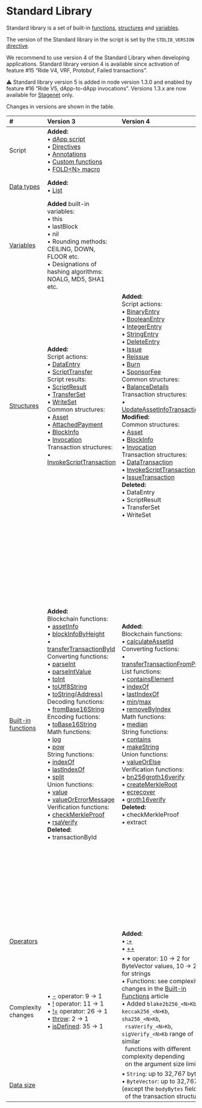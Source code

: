 # Standard Library

Standard library is a set of built-in [functions](/en/ride/functions/built-in-functions/), [structures](/en/ride/structures/) and [variables](/en/ride/variables/built-in-variables).

The version of the Standard library in the script is set by the `STDLIB_VERSION` [directive](/en/ride/script/directives).

We recommend to use version 4 of the Standard Library when developing applications. Standard library version 4 is available since activation of feature #15 “Ride V4, VRF, Protobuf, Failed transactions”.

:warning: Standard library version 5 is added in node version 1.3.0 and enabled by feature #16 “Ride V5, dApp-to-dApp invocations”. Versions 1.3.x are now available for [Stagenet](/en/blockchain/blockchain-network/) only.

Changes in versions are shown in the table.

| # | Version 3 | Version 4 | Version 5 |
| :--- | :--- | :--- | :--- |
| Script | **Added:**<br>• [dApp script](/en/ride/script/script-types/dapp-script)<br>• [Directives](/en/ride/script/directives)<br>• [Annotations](/en/ride/functions/annotations)<br>• [Custom functions](/en/ride/functions/)<br> • [FOLD\<N\> macro](/en/ride/fold-macro) | | **Added:**<br>• [dApp-to-dApp invocation](/en/ride/advanced/dapp-to-dapp) |
| [Data types](/en/ride/data-types/) | **Added:**<br>• [List](/en/ride/data-types/list) | | **Added:**<br>• [Any](/en/ride/v5/data-types/any)<br>• [BigInt](/en/ride/v5/data-types/bigint) |
| [Variables](/en/ride/variables/built-in-variables) | **Added** built-in variables:<br>• this<br>• lastBlock<br>• nil<br>• Rounding methods: CEILING, DOWN, FLOOR etc.<br>• Designations of hashing algorithms: NOALG, MD5, SHA1 etc. | | **Added** [strict variables](/en/ride/v5/variables/) |
| [Structures](/en/ride/structures/) | **Added:**<br>Script actions:<br>• [DataEntry](/en/ride/structures/script-actions/data-entry)<br>• [ScriptTransfer](/en/ride/structures/script-actions/script-transfer)<br>Script results:<br>• [ScriptResult](/en/ride/structures/script-results/script-result)<br>• [TransferSet](/en/ride/structures/script-results/transfer-set)<br>• [WriteSet](/en/ride/structures/script-results/write-set)<br>Common structures:<br>• [Asset](/en/ride/structures/common-structures/asset)<br>• [AttachedPayment](/en/ride/structures/common-structures/attached-payment)<br>• [BlockInfo](/en/ride/structures/common-structures/block-info)<br>• [Invocation](/en/ride/structures/common-structures/invocation)<br>Transaction structures:<br>• [InvokeScriptTransaction](/en/ride/structures/transaction-structures/invoke-script-transaction) | **Added:**<br>Script actions:<br>• [BinaryEntry](/en/ride/structures/script-actions/binary-entry)<br>• [BooleanEntry](/en/ride/structures/script-actions/boolean-entry)<br>• [IntegerEntry](/en/ride/structures/script-actions/int-entry)<br>• [StringEntry](/en/ride/structures/script-actions/string-entry)<br>• [DeleteEntry](/en/ride/structures/script-actions/delete-entry)<br>• [Issue](/en/ride/structures/script-actions/issue)<br>• [Reissue](/en/ride/structures/script-actions/reissue)<br>• [Burn](/en/ride/structures/script-actions/burn)<br>• [SponsorFee](/en/ride/structures/script-actions/sponsor-fee)<br>Common structures:<br>• [BalanceDetails](/en/ride/structures/common-structures/balance-details)<br>Transaction structures:<br>• [UpdateAssetInfoTransaction](/en/ride/structures/transaction-structures/update-asset-info-transaction)<br>**Modified:**<br>Common structures:<br>• [Asset](/en/ride/structures/common-structures/asset)<br>• [BlockInfo](/en/ride/structures/common-structures/block-info)<br>• [Invocation](/en/ride/structures/common-structures/invocation)<br>Transaction structures:<br>• [DataTransaction](/en/ride/structures/transaction-structures/data-transaction)<br>• [InvokeScriptTransaction](/en/ride/structures/transaction-structures/invoke-script-transaction)<br>• [IssueTransaction](/en/ride/structures/transaction-structures/issue-transaction)<br>**Deleted:**<br>• DataEntry<br>• ScriptResult<br>• TransferSet<br>• WriteSet | **Added:**<br>Script actions:<br>• [Lease](/en/ride/v5/structures/script-actions/lease)<br>• [LeaseCancel](/en/ride/v5/structures/script-actions/lease-cancel)<br>**Modified:**<br>Common structures:<br>• [Invocation](/en/ride/v5/structures/common-structures/invocation) |
| [Built-in functions](/en/ride/functions/built-in-functions/) | **Added:**<br>Blockchain functions:<br>• [assetInfo](/en/ride/functions/built-in-functions/blockchain-functions#assetinfo)<br>• [blockInfoByHeight](/en/ride/functions/built-in-functions/blockchain-functions#blockinfobyheight)<br>• [transferTransactionById](/en/ride/functions/built-in-functions/blockchain-functions#transfertransactionbyid)<br>Converting functions:<br>• [parseInt](/en/ride/functions/built-in-functions/converting-functions#parse-int)<br>• [parseIntValue](/en/ride/functions/built-in-functions/converting-functions#parse-int-value)<br>• [toInt](/en/ride/functions/built-in-functions/converting-functions#toint-bytevector-int)<br>• [toUtf8String](/en/ride/functions/built-in-functions/converting-functions#toutf8string-bytevector-string)<br>• [toString(Address)](/en/ride/functions/built-in-functions/converting-functions#tostring-address-string)<br>Decoding functions:<br>• [fromBase16String](/en/ride/functions/built-in-functions/decoding-functions#frombase16string-string-bytevector)<br>Encoding fuctions:<br>• [toBase16String](/en/ride/functions/built-in-functions/encoding-functions#to-base-16-string)<br>Math functions:<br>• [log](/en/ride/functions/built-in-functions/math-functions#log)<br>• [pow](/en/ride/functions/built-in-functions/math-functions#pow)<br>String functions:<br>• [indexOf](/en/ride/functions/built-in-functions/string-functions#indexof-string-string-int-unit)<br>• [lastIndexOf](/en/ride/functions/built-in-functions/string-functions#lastindexof-string-string-int-unit)<br>• [split](/en/ride/functions/built-in-functions/string-functions#split)<br>Union functions:<br>• [value](/en/ride/functions/built-in-functions/union-functions#value)<br>• [valueOrErrorMessage](/en/ride/functions/built-in-functions/union-functions#valueorerrormessage-t-unit-string-t)<br>Verification functions:<br>• [checkMerkleProof](/en/ride/functions/built-in-functions/verification-functions#checkmerkleproof)<br>• [rsaVerify](/en/ride/functions/built-in-functions/verification-functions#rsaverify)<br>**Deleted:**<br>• transactionById | **Added:**<br>Blockchain functions:<br>• [calculateAssetId](/en/ride/functions/built-in-functions/blockchain-functions#calculateassetid)<br>Converting fuctions:<br>• [transferTransactionFromProto](/en/ride/functions/built-in-functions/converting-functions#transfertransactionfromproto)<br>List functions:<br>• [containsElement](/en/ride/functions/built-in-functions/list-functions#containselement)<br>• [indexOf](/en/ride/functions/built-in-functions/list-functions#indexof)<br>• [lastIndexOf](/en/ride/functions/built-in-functions/list-functions#lastindexof)<br>• [min](/en/ride/functions/built-in-functions/list-functions#min)/[max](/en/ride/functions/built-in-functions/list-functions#max)<br>• [removeByIndex](/en/ride/functions/built-in-functions/list-functions#removeByIndex)<br>Math functions:<br>• [median](/en/ride/functions/built-in-functions/math-functions#median)<br>String functions:<br>• [contains](/en/ride/functions/built-in-functions/string-functions#contains-string-string-boolean)<br>• [makeString](/en/ride/functions/built-in-functions/string-functions#makestring-list-string-string-string)<br>Union functions:<br>• [valueOrElse](/en/ride/functions/built-in-functions/union-functions#valueOrElse)<br>Verification functions:<br>• [bn256groth16verify](/en/ride/functions/built-in-functions/verification-functions#bn256groth16verify)<br>• [createMerkleRoot](/en/ride/functions/built-in-functions/verification-functions#createmerkleroot)<br>• [ecrecover](/en/ride/functions/built-in-functions/verification-functions#ecrecover)<br>• [groth16verify](/en/ride/functions/built-in-functions/verification-functions#groth16verify)<br>**Deleted:**<br>• checkMerkleProof<br>• extract | **Added:**<br>dApp-to-dApp invocation function:<br>•&nbsp;[invoke](/en/ride/v5/functions/built-in-functions/dapp-to-dapp#invoke)<br>•&nbsp;[reentrantInvoke](/en/ride/v5/functions/built-in-functions/dapp-to-dapp#reentrantinvoke)<br>Account data storage functions:<br>•&nbsp;[getBinary(key: String): ByteVector&#124;Unit](/en/ride/v5/functions/built-in-functions/account-data-storage-functions#getbinary-string-bytevector-unit)<br>•&nbsp;[getBinaryValue(key: String): ByteVector](/en/ride/v5/functions/built-in-functions/account-data-storage-functions#getbinaryvalue-string-bytevector)<br>•&nbsp;[getBoolean(key: String): Boolean&#124;Unit](/en/ride/v5/functions/built-in-functions/account-data-storage-functions#getboolean-string-boolean-unit)<br>•&nbsp;[getBooleanValue(key: String): Boolean](/en/ride/v5/functions/built-in-functions/account-data-storage-functions#getbooleanvalue-string-boolean)<br>•&nbsp;[getInteger(key: String): Int&#124;Unit](/en/ride/v5/functions/built-in-functions/account-data-storage-functions#getinteger-string-int-unit)<br>•&nbsp;[getIntegerValue(key: String): Int](/en/ride/v5/functions/built-in-functions/account-data-storage-functions#getintegervalue-string-int)<br>•&nbsp;[getString(key: String): String&#124;Unit](/en/ride/v5/functions/built-in-functions/account-data-storage-functions#getstring-string-string-unit)<br>•&nbsp;[getStringValue(key: String): String](/en/ride/v5/functions/built-in-functions/account-data-storage-functions#getstringvalue-string-string)<br>•&nbsp;[isDataStorageUntouched](/en/ride/v5/functions/built-in-functions/account-data-storage-functions#isdatastorageuntouched)<br>Blockchain functions:<br>•&nbsp;[calculateLeaseId](/en/ride/v5/functions/built-in-functions/blockchain-functions#calculateleaseid)<br>•&nbsp;[hashScriptAtAddress](/ru/ride/v5/functions/built-in-functions/blockchain-functions#hashscriptataddress)<br>Converting functions:<br>•&nbsp;[parseBigInt](/en/ride/v5/functions/built-in-functions/converting-functions#parse-bigint)<br>•&nbsp;[parseBigIntValue](/en/ride/v5/functions/built-in-functions/converting-functions#parse-bigintvalue)<br>•&nbsp;[toBigInt(ByteVector): BigInt](/en/ride/v5/functions/built-in-functions/converting-functions#to-bigint-bytevector)<br>•&nbsp;[toBigInt(ByteVector, Int, Int): BigInt](/en/ride/v5/functions/built-in-functions/converting-functions#to-bigint-bytevector-int-int)<br>•&nbsp;[toBigInt(Int): BigInt](/en/ride/v5/functions/built-in-functions/converting-functions#to-bigint-int)<br>•&nbsp;[toBytes(BigInt): ByteVector](/en/ride/v5/functions/built-in-functions/converting-functions#to-bytes-bigint)<br>•&nbsp;[toInt(BigInt): Int](/en/ride/v5/functions/built-in-functions/converting-functions#to-int-bigint)<br>•&nbsp;[toString(BigInt): String](/en/ride/v5/functions/built-in-functions/converting-functions#to-string-bigint)<br>List functions:<br>•&nbsp;[max(List[BigInt]): Bigint](/en/ride/v5/functions/built-in-functions/list-functions#maxbigint)<br>•&nbsp;[min(List[BigInt]): Bigint](/en/ride/v5/functions/built-in-functions/list-functions#min-list-bigint-bigint)<br>Math functions:<br>•&nbsp;[fraction(Int, Int, Int, Union): Int](/en/ride/v5/functions/built-in-functions/math-functions#fractionintround)<br>•&nbsp;[fraction(BigInt, BigInt, BigInt): BigInt](/en/ride/v5/functions/built-in-functions/math-functions#fractionbigint)<br>•&nbsp;[fraction(BigInt, BigInt, BigInt, Union): BigInt](/en/ride/v5/functions/built-in-functions/math-functions#fractionbigintround)<br>•&nbsp;[log(BigInt, Int, BigInt, Int, Int, Union): BigInt](/en/ride/v5/functions/built-in-functions/math-functions#logbigint)<br>•&nbsp;[median(List[BigInt]): Bigint](/en/ride/v5/functions/built-in-functions/math-functions#medianbigint)<br>•&nbsp;[pow](/en/ride/v5/functions/built-in-functions/math-functions#powbigint) |
| [Operators](/en/ride/operators/) | | **Added:**<br>• [:+](/en/ride/data-types/list)<br>• [++](/en/ride/data-types/list) | |
| Complexity changes | • [-](/en/ride/operators/#arithmetic-operators) operator: 9 → 1<br>• [!](/en/ride/operators/#unary-operators) operator: 11 → 1<br>• [!=](/en/ride/operators/#equality-operators) operator: 26 → 1<br>• [throw](/en/ride/functions/built-in-functions/exception-functions): 2 → 1<br>• [isDefined](/en/ride/functions/built-in-functions/union-functions#isdefined-list-t-unit-boolean): 35 → 1 | • **+** operator: 10 → 2 for ByteVector values, 10 → 20 for strings<br>• Functions: see complexity changes in the [Built-in Functions](/en/ride/functions/built-in-functions/) article<br>• Added `blake2b256_<N>Kb`, `keccak256_<N>Kb`, `sha256_<N>Kb`,<br>&nbsp;&nbsp;`rsaVerify_<N>Kb`, `sigVerify_<N>Kb` range of similar<br>&nbsp;&nbsp;functions with different complexity depending<br>&nbsp;&nbsp;on the argument size limit | |
| [Data size](/en/ride/limits/) | | • `String`: up to 32,767 bytes<br>• `ByteVector`: up to 32,767 (except the `bodyBytes` field<br>&nbsp;&nbsp;of the transaction structure) | |

<!-- br>• [Continued computations](/en/ride/advanced/continuation) -->
<!-- br>[Account data storage functions](/en/ride/v5/functions/built-in-functions/account-data-storage-functions):<br>•&nbsp;getBinary(key: String): ByteVector&#124;Unit<br>•&nbsp;getBinaryValue(key: String): ByteVector<br>•&nbsp;getBoolean(key: String): Boolean&#124;Unit<br>•&nbsp;getBooleanValue(key: String): Boolean<br>•&nbsp;getInteger(key: String): Int&#124;Unit<br>•&nbsp;getIntegerValue(key: String): Int<br>•&nbsp;getString(key: String): String&#124;Unit<br>•&nbsp;getStringValue(key: String): String-->